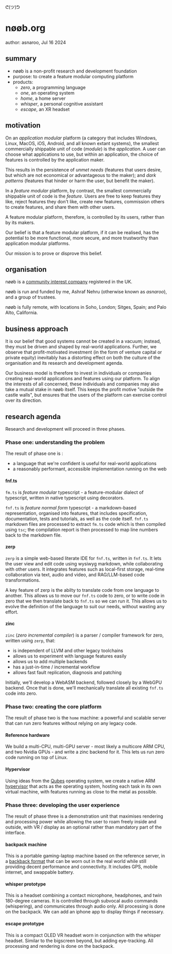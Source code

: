 ᕦ(ツ)ᕤ
# nøøb.org
author: asnaroo, Jul 16 2024

## summary

- nøøb is a non-profit research and development foundation
- purpose: to create a feature modular computing platform
- products: 
    - *zero*, a programming language
    - *one*, an operating system
    - *home*, a home server
    - *whisper*, a personal cognitive assistant
    - *escape*, an XR headset

## motivation

On an *application modular* platform (a category that includes Windows, Linux, MacOS, iOS, Android, and all known extant systems), the smallest commercially shippable unit of code (*module*) is the *application*. A user can choose what applications to use, but within an application, the choice of features is controlled by the application maker.

This results in the persistence of *unmet needs* (features that users desire, but which are not economical or advantageous to the maker); and *dark patterns* (features that hinder or harm the user, but benefit the maker).

In a *feature modular* platform, by contrast, the smallest commercially shippable unit of code is the *feature*. Users are free to keep features they like, reject features they don't like, create new features, commission others to create features, and share them with other users.

A feature modular platform, therefore, is controlled by its users, rather than by its makers.

Our belief is that a feature modular platform, if it can be realised, has the potential to be more functional, more secure, and more trustworthy than application modular platforms. 

Our mission is to prove or disprove this belief.

## organisation

nøøb is a [community interest company](https://www.gov.uk/government/publications/community-interest-companies-how-to-form-a-cic/community-interest-companies-guidance-chapters) registered in the UK.

nøøb is run and funded by me, Ashraf Nehru (otherwise known as *asnaroo*), and a group of trustees.

nøøb is fully remote, with locations in Soho, London; Sitges, Spain; and Palo Alto, California.

## business approach

It is our belief that good systems cannot be created in a vacuum; instead, they must be driven and shaped by real-world applications. Further, we observe that profit-motivated investment (in the form of venture capital or private equity) inevitably has a distorting effect on both the culture of the organisation and its research and development agenda.

Our business model is therefore to invest in individuals or companies creating real-world applications and features using our platform. To align the interests of all concerned, these individuals and companies may also take a mutual stake in nøøb itself. This keeps the profit motive "outside the castle walls", but ensures that the users of the platform can exercise control over its direction.

## research agenda

Research and development will proceed in three phases.

### Phase one: understanding the problem

The result of phase one is :

- a language that we're confident is useful for real-world applications
- a reasonably performant, accessible implementation running on the web

#### fnf.ts

`fm.ts` is *feature modular* typescript - a feature-modular dialect of typescript, written in native typescript using decorators.

`fnf.ts` is *feature normal form* typescript - a markdown-based representation, organised into features, that includes specification, documentation, tests and tutorials, as well as the code itself. `fnf.ts` markdown files are processed to extract `fm.ts` code which is then compiled using `tsc`; the compilation report is then processed to map line numbers back to the markdown file.

#### zerp

`zerp` is a simple web-based literate IDE for `fnf.ts`, written in `fnf.ts`. It lets the user view and edit code using wysiwyg markdown, while collaborating with other users. It integrates features such as local-first storage, real-time collaboration via text, audio and video, and RAG/LLM-based code transformations.

A key feature of zerp is the abilty to translate code from one language to another. This allows us to move our `fnf.ts` code to zero, or to write code in zero that we then translate back to `fnf.ts` so we can run it. This allows us to evolve the definition of the language to suit our needs, without wasting any effort.

#### zinc

`zinc` (*zero incremental compiler*) is a parser / compiler framework for zero, written using `zerp`, that:     
- is independent of LLVM and other legacy toolchains
- allows us to experiment with language features easily
- allows us to add multiple backends
- has a just-in-time / incremental workflow
- allows fast fault replication, diagnosis and patching

Initially, we'll develop a WebASM backend, followed closely by a WebGPU backend. Once that is done, we'll mechanically translate all existing `fnf.ts` code into zero.

### Phase two: creating the core platform

The result of phase two is the `home` machine: a powerful and scalable server that can run zero features without relying on any legacy code.

#### Reference hardware

We build a multi-CPU, multi-GPU server - most likely a multicore ARM CPU, and two Nvidia GPUs - and write a zinc backend for it. This lets us run zero code running on top of Linux.

#### Hypervisor

Using ideas from the [Qubes](https://www.qubes-os.org/intro/) operating system, we create a native ARM [hypervisor](https://ashw-archive.github.io/arm64-hypervisor-tutorial-1.html) that acts as the operating system, hosting each task in its own virtual machine, with features running as close to the metal as possible.

### Phase three: developing the user experience

The result of phase three is a demonstration unit that maximises rendering and processing power while allowing the user to roam freely inside and outside, with VR / display as an optional rather than mandatory part of the interface.

#### backpack machine

This is a portable gaming-laptop machine based on the reference server, in a [backback format](https://www.zotac.com/page/zotac-vr-go-4) that can be worn out in the real world while still providing decent performance and connectivity. It includes GPS, mobile internet, and swappable battery.

#### whisper prototype

This is a headset combining a contact microphone, headphones, and twin 180-degree cameras. It is controlled through subvocal audio commands (whispering), and communicates through audio only. All processing is done on the backpack. We can add an iphone app to display things if necessary.

#### escape prototype

This is a compact OLED VR headset worn in conjunction with the whisper headset. Similar to the bigscreen beyond, but adding eye-tracking. All processing and rendering is done on the backpack.